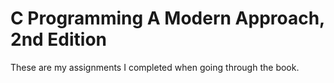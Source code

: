# C Programming A Modern Approach, 2nd Edition

These are my assignments I completed when going through the book.

